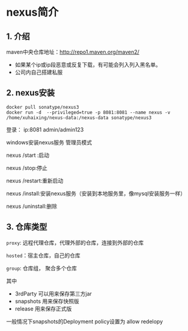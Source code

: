 # nexus简介

## 1. 介绍

maven中央仓库地址：http://repo1.maven.org/maven2/

- 如果某个ip或ip段恶意或反复下载，有可能会列入列入黑名单。
- 公司内自己搭建私服

## 2. nexus安装

```shell
docker pull sonatype/nexus3
docker run -d  --privileged=true -p 8081:8081 --name nexus -v /home/xuhaixing/nexus-data:/nexus-data sonatype/nexus3

```

 登录： ip:8081   admin/admin123



windows安装nexus服务  管理员模式 

nexus /start :启动 

nexus /stop:停止 

nexus /restart:重新启动 

nexus /install:安装nexus服务（安装到本地服务里，像mysql安装服务一样） 

nexus /uninstall:删除

## 3. 仓库类型

`proxy`: 远程代理仓库，代理外部的仓库，连接到外部的仓库

`hosted`：宿主仓库，自己的仓库

`group`: 仓库组， 聚合多个仓库

其中

- 3rdParty 可以用来保存第三方jar
- snapshots 用来保存快照版
- release 用来保存正式版

一般情况下snapshots的Deployment policy设置为 allow redelopy